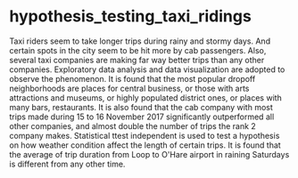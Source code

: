 # hypothesis_testing_taxi_ridings
Taxi riders seem to take longer trips during rainy and stormy days. 
And certain spots in the city seem to be hit more by cab passengers. 
Also, several taxi companies are making far way better trips than any other companies.
Exploratory data analysis and data visualization are adopted to observe the phenomenon. 
It is found that the most popular dropoff neighborhoods are places for central business, or those with arts attractions and museums, or highly populated district ones, or places with many bars, restaurants.
It is also found that the cab company with most trips made during 15 to 16 November 2017 significantly outperformed all other companies, and almost double the number of trips the rank 2 company makes.
Statistical ttest independent is used to test a hypothesis on how weather condition affect the length of certain trips.
It is found that the average of trip duration from Loop to O'Hare airport in raining Saturdays is different from any other time.
